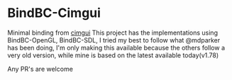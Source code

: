 # BindBC-Cimgui

Minimal binding from [cimgui](https://github.com/cimgui/cimgui/)
This project has the implementations using BindBC-OpenGL, BindBC-SDL, I tried my best to follow what
@mdparker has been doing, I'm only making this available because the others follow a very old version,
while mine is based on the latest available today(v1.78)

Any PR's are welcome